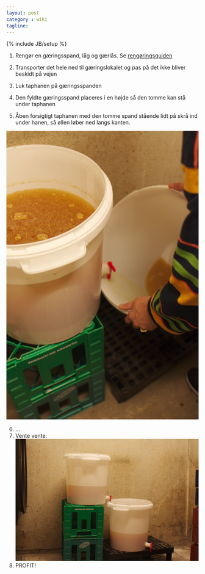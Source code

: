 ```yaml
---
layout: post
category : wiki
tagline: 
---
```

{% include JB/setup %}

1. Rengør en gæringsspand, låg og gærlås. Se
   [rengøringsguiden](/wiki/Rengøringsguiden)

2. Transporter det hele ned til gæringslokalet og pas på det ikke
   bliver beskidt på vejen

3. Luk taphanen på gæringsspanden

4. Den fyldte gæringsspand placeres i en højde så den tomme kan stå
   under taphanen

5. Åben forsigtigt taphanen med den tomme spand stående lidt på skrå
   ind under hanen, så øllen løber ned langs kanten.

![Omstikning 1](/images/omstikning1.jpg "Omstikning")

6. ...
7. Vente vente:
   ![Omstikning 2](/images/omstikning2.jpg "Omstikning")
8. PROFIT!

